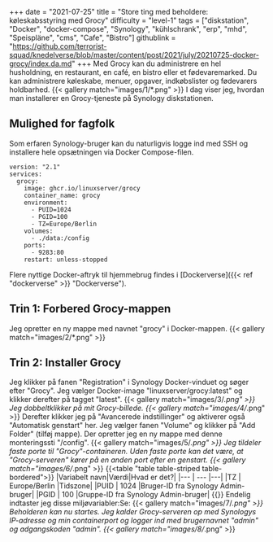 +++
date = "2021-07-25"
title = "Store ting med beholdere: køleskabsstyring med Grocy"
difficulty = "level-1"
tags = ["diskstation", "Docker", "docker-compose", "Synology", "kühlschrank", "erp", "mhd", "Speispläne", "cms", "Cafe", "Bistro"]
githublink = "https://github.com/terrorist-squad/knedelverse/blob/master/content/post/2021/july/20210725-docker-grocy/index.da.md"
+++
Med Grocy kan du administrere en hel husholdning, en restaurant, en café, en bistro eller et fødevaremarked. Du kan administrere køleskabe, menuer, opgaver, indkøbslister og fødevarers holdbarhed.
{{< gallery match="images/1/*.png" >}}
I dag viser jeg, hvordan man installerer en Grocy-tjeneste på Synology diskstationen.
## Mulighed for fagfolk
Som erfaren Synology-bruger kan du naturligvis logge ind med SSH og installere hele opsætningen via Docker Compose-filen.
```
version: "2.1"
services:
  grocy:
    image: ghcr.io/linuxserver/grocy
    container_name: grocy
    environment:
      - PUID=1024
      - PGID=100
      - TZ=Europe/Berlin
    volumes:
      - ./data:/config
    ports:
      - 9283:80
    restart: unless-stopped

```
Flere nyttige Docker-aftryk til hjemmebrug findes i [Dockerverse]({{< ref "dockerverse" >}} "Dockerverse").
## Trin 1: Forbered Grocy-mappen
Jeg opretter en ny mappe med navnet "grocy" i Docker-mappen.
{{< gallery match="images/2/*.png" >}}

## Trin 2: Installer Grocy
Jeg klikker på fanen "Registration" i Synology Docker-vinduet og søger efter "Grocy". Jeg vælger Docker-image "linuxserver/grocy:latest" og klikker derefter på tagget "latest".
{{< gallery match="images/3/*.png" >}}
Jeg dobbeltklikker på mit Grocy-billede.
{{< gallery match="images/4/*.png" >}}
Derefter klikker jeg på "Avancerede indstillinger" og aktiverer også "Automatisk genstart" her. Jeg vælger fanen "Volume" og klikker på "Add Folder" (tilføj mappe). Der opretter jeg en ny mappe med denne monteringssti "/config".
{{< gallery match="images/5/*.png" >}}
Jeg tildeler faste porte til "Grocy"-containeren. Uden faste porte kan det være, at "Grocy-serveren" kører på en anden port efter en genstart.
{{< gallery match="images/6/*.png" >}}
{{<table "table table-striped table-bordered">}}
|Variabelt navn|Værdi|Hvad er det?|
|--- | --- |---|
|TZ | Europe/Berlin |Tidszone|
|PUID | 1024 |Bruger-ID fra Synology Admin-bruger|
|PGID |	100 |Gruppe-ID fra Synology Admin-bruger|
{{</table>}}
Endelig indtaster jeg disse miljøvariabler:Se:
{{< gallery match="images/7/*.png" >}}
Beholderen kan nu startes. Jeg kalder Grocy-serveren op med Synologys IP-adresse og min containerport og logger ind med brugernavnet "admin" og adgangskoden "admin".
{{< gallery match="images/8/*.png" >}}

